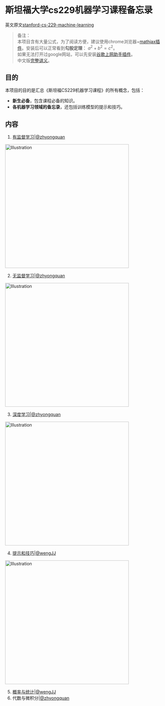 # 斯坦福大学cs229机器学习课程备忘录
英文原文[stanford-cs-229-machine-learning](https://github.com/afshinea/stanford-cs-229-machine-learning)

> 备注：
> <br>本项目含有大量公式，为了阅读方便，建议使用chrome浏览器+[mathjax插件](https://chrome.google.com/webstore/detail/github-with-mathjax/ioemnmodlmafdkllaclgeombjnmnbima?utm_source=chrome-app-launcher-info-dialog)。安装后可以正常看到**勾股定理**： $a^2+b^2=c^2$。
> <br>如果无法打开过google网站，可以先安装[谷歌上网助手插件](http://googlehelper.net/)。
> <br>中文版[完整讲义](https://github.com/Kivy-CN/Stanford-CS-229-CN)。

## 目的
本项目的目的是汇总《斯坦福CS229机器学习课程》的所有概念，包括：
- **新生必备**，包含课程必备的知识。
- **各机器学习领域的备忘录**，还包括训练模型的提示和技巧。

## 内容
1. [有监督学习](code/Supervised_Learning.md)|[@zhyongquan](https://github.com/zhyongquan)

<a href="pdf/Supervised_Learning.pdf"><img src="https://stanford.edu/~shervine/images/vip-cheatsheet-supervised-learning.png?" alt="Illustration" width="400px"/></a>

2. [无监督学习](code/Unsupervised_Learning.md)|[@zhyongquan](https://github.com/zhyongquan)

<a href="pdf/Unsupervised_Learning.pdf"><img src="https://stanford.edu/~shervine/images/vip-cheatsheet-unsupervised-learning.png" alt="Illustration" width="400px"/>

3. [深度学习](code/Deep_Learning.md)|[@zhyongquan](https://github.com/zhyongquan)

<a href="pdf/Deep_Learning.pdf"><img src="https://stanford.edu/~shervine/images/vip-cheatsheet-deep-learning.png" alt="Illustration" width="400px"/>

4. [提示和技巧](code/cheatsheet-machine-learning-tips-and-tricks.md)|[@wengJJ](https://github.com/wengJJ)

<a href="pdf/cheatsheet-machine-learning-tips-and-tricks.pdf"><img src="https://stanford.edu/~shervine/images/vip-cheatsheet-machine-learning-tricks.png" alt="Illustration" width="400px"/>
  
5. 概率与统计|[@wengJJ](https://github.com/wengJJ) 
6. 代数与微积分|[@zhyongquan](https://github.com/zhyongquan)
